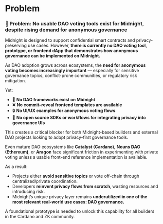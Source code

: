 # Problem

### 🧨 Problem: No usable DAO voting tools exist for Midnight, despite rising demand for anonymous governance

Midnight is designed to support confidential smart contracts and privacy-preserving use cases. However, **there is currently no DAO voting tool, prototype, or frontend dApp that demonstrates how anonymous governance can be implemented on Midnight.**

As DAO adoption grows across ecosystems, the **need for anonymous voting becomes increasingly important** — especially for sensitive governance topics, conflict-prone communities, or regulatory risk mitigation.

Yet:

* 🛑 **No DAO frameworks exist on Midnight**
* ❌ **No commit–reveal frontend templates are available**
* 🔒 **No UI/UX examples for anonymous voting flows**
* 🧱 **No open source SDKs or workflows for integrating privacy into governance UIs**

This creates a critical blocker for both Midnight-based builders and external DAO projects looking to adopt privacy-first governance tools.

Even mature DAO ecosystems like **Catalyst (Cardano)**, **Nouns DAO (Ethereum)**, or **Aragon** face significant friction in experimenting with private voting unless a usable front-end reference implementation is available.

As a result:

* Projects either **avoid sensitive topics** or vote off-chain through centralized/private coordination.
* Developers **reinvent privacy flows from scratch**, wasting resources and introducing risk.
* Midnight’s unique privacy layer remains **underutilized in one of the most relevant real-world use cases: DAO governance.**

A foundational prototype is needed to unlock this capability for all builders in the Cardano and ZK community.

